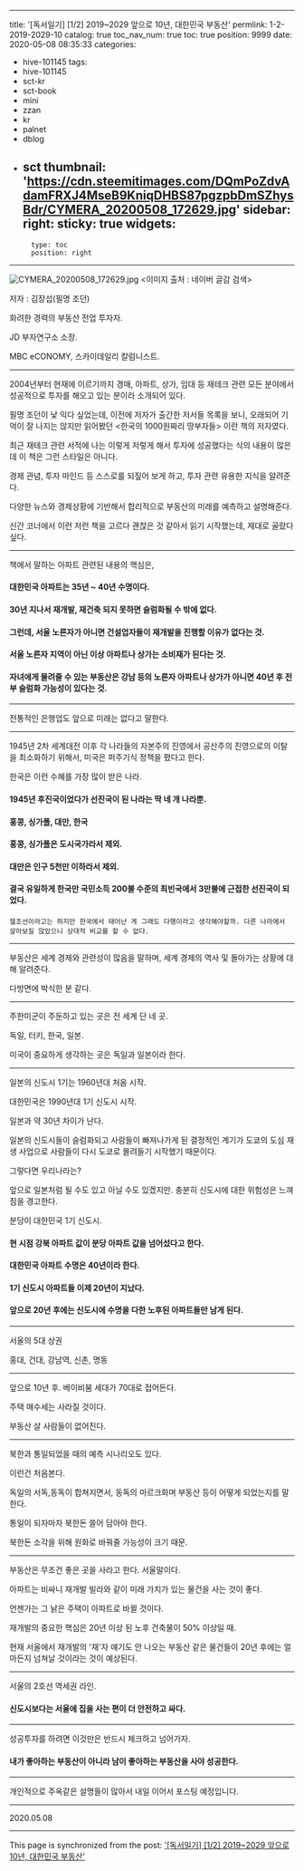 
---
title: '[독서일기] [1/2] 2019~2029 앞으로 10년, 대한민국 부동산'
permlink: 1-2-2019-2029-10
catalog: true
toc_nav_num: true
toc: true
position: 9999
date: 2020-05-08 08:35:33
categories:
- hive-101145
tags:
- hive-101145
- sct-kr
- sct-book
- mini
- zzan
- kr
- palnet
- dblog
- sct
thumbnail: 'https://cdn.steemitimages.com/DQmPoZdvAdamFRXJ4MseB9KniqDHBS87pgzpbDmSZhysBdr/CYMERA_20200508_172629.jpg'
sidebar:
    right:
        sticky: true
widgets:
    -
        type: toc
        position: right
---


![CYMERA_20200508_172629.jpg](https://cdn.steemitimages.com/DQmPoZdvAdamFRXJ4MseB9KniqDHBS87pgzpbDmSZhysBdr/CYMERA_20200508_172629.jpg)
<이미지 출처 : 네이버 글감 검색>

저자 : 김장섭(필명 조던)

화려한 경력의 부동산 전업 투자자.

JD 부자연구소 소장.

MBC eCONOMY, 스카이데일리 칼럼니스트.

***

2004년부터 현재에 이르기까지 경매, 아파트, 상가, 임대 등 재테크 관련 모든 분야에서 성공적으로 투자를 해오고 있는 분이라 소개되어 있다.

필명 조던이 낯 익다 싶었는데, 이전에 저자가 출간한 저서들 목록을 보니, 오래되어 기억이 잘 나지는 않지만 읽어봤던 <한국의 1000원짜리 땅부자들> 이란 책의 저자였다.

최근 재테크 관련 서적에 나는 이렇게 저렇게 해서 투자에 성공했다는 식의 내용이 많은데 이 책은 그런 스타일은 아니다.

경제 관념, 투자 마인드 등 스스로를 되짚어 보게 하고, 투자 관련 유용한 지식을 알려준다.

다양한 뉴스와 경제상황에 기반해서 합리적으로 부동산의 미래를 예측하고 설명해준다.

신간 코너에서 이런 저런 책을 고르다 괜찮은 것 같아서 읽기 시작했는데, 제대로 골랐다 싶다.

***

책에서 말하는 아파트 관련된 내용의 핵심은,

#### 대한민국 아파트는 35년 ~ 40년 수명이다.

#### 30년 지나서 재개발, 재건축 되지 못하면 슬럼화될 수 밖에 없다.

#### 그런데, 서울 노른자가 아니면 건설업자들이 재개발을 진행할 이유가 없다는 것.

#### 서울 노른자 지역이 아닌 이상 아파트나 상가는 소비재가 된다는 것. 

#### 자녀에게 물려줄 수 있는 부동산은 강남 등의 노른자 아파트나 상가가 아니면 40년 후 전부 슬럼화 가능성이 있다는 것.

***

전통적인 은행업도 앞으로 미래는 없다고 말한다.

***

1945년 2차 세계대전 이후 각 나라들의 자본주의 진영에서 공산주의 진영으로의 이탈을 최소화하기 위해서, 미국은 퍼주기식 정책을 폈다고 한다.

한국은 이런 수혜를 가장 많이 받은 나라.

#### 1945년 후진국이었다가 선진국이 된 나라는 딱 네 개 나라뿐.

#### 홍콩, 싱가폴, 대만, 한국

#### 홍콩, 싱가폴은 도시국가라서 제외.

#### 대만은 인구 5천만 이하라서 제외.

#### 결국 유일하게 한국만 국민소득 200불 수준의 최빈국에서 3만불에 근접한 선진국이 되었다.

`헬조선이라고는 하지만 한국에서 태어난 게 그래도 다행이라고 생각해야할까. 다른 나라에서 살아보질 않았으니 상대적 비교를 할 수 없다.`

***

부동산은 세계 경제와 관련성이 많음을 말하며, 세계 경제의 역사 및 돌아가는 상황에 대해 알려준다.

다방면에 박식한 분 같다.

***

주한미군이 주둔하고 있는 곳은 전 세계 단 네 곳.

독일, 터키, 한국, 일본.

미국이 중요하게 생각하는 곳은 독일과 일본이라 한다.

***

일본의 신도시 1기는 1960년대 처음 시작.

대한민국은 1990년대 1기 신도시 시작.

일본과 약 30년 차이가 난다.

일본의 신도시들이 슬럼화되고 사람들이 빠져나가게 된 결정적인 계기가 도쿄의 도심 재생 사업으로 사람들이 다시 도쿄로 몰려들기 시작했기 때문이다.

그렇다면 우리나라는? 

앞으로 일본처럼 될 수도 있고 아닐 수도 있겠지만. 충분히 신도시에 대한 위험성은 느껴짐을 경고한다.

분당이 대한민국 1기 신도시.

#### 현 시점 강북 아파트 값이 분당 아파트 값을 넘어섰다고 한다.

#### 대한민국 아파트 수명은 40년이라 한다.

#### 1기 신도시 아파트들 이제 20년이 지났다.

#### 앞으로 20년 후에는 신도시에 수명을 다한 노후된  아파트들만 남게 된다. 

***

서울의 5대 상권

홍대, 건대, 강남역, 신촌, 명동

****

앞으로 10년 후. 베이비붐 세대가 70대로 접어든다.

주택 매수세는 사라질 것이다.

부동산 살 사람들이 없어진다.

***

북한과 통일되었을 때의 예측 시나리오도 있다.

이런건 처음본다.

독일의 서독,동독이 합쳐지면서, 동독의 마르크화며 부동산 등이 어떻게 되었는지를 말한다.

통일이 되자마자 북한돈 쓸어 담아야 한다.

북한돈 소각을 위해 원화로 바꿔줄 가능성이 크기 때문.

***

부동산은 무조건 좋은 곳을 사라고 한다. 서울말이다.

아파트는 비싸니 재개발 빌라와 같이 미래 가치가 있는 물건을 사는 것이 좋다.

언젠가는 그 낡은 주택이 아파트로 바뀔 것이다.

재개발의 중요한 핵심은 20년 이상 된 노후 건축물이 50% 이상일 때.

현재 서울에서 재개발의 '재'자 얘기도 안 나오는 부동산 같은 물건들이 20년 후에는 얼마든지 넘쳐날 것이라는 것이 예상된다.

***

서울의 2호선 역세권 라인.

#### 신도시보다는 서울에 집을 사는 편이 더 안전하고 싸다.

***

성공투자를 하려면 이것만은 반드시 체크하고 넘어가자.

#### 내가 좋아하는 부동산이 아니라 남이 좋아하는 부동산을 사야 성공한다.

***

개인적으로 주옥같은 설명들이 많아서 내일 이어서 포스팅 예정입니다.

***

2020.05.08

- - -

This page is synchronized from the post: ['[독서일기] [1/2] 2019~2029 앞으로 10년, 대한민국 부동산'](https://steemit.com/@lucky2015/1-2-2019-2029-10)
